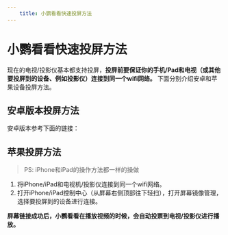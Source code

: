 ```yaml
---
    title: 小鹦看看快速投屏方法
---
```


# 小鹦看看快速投屏方法

现在的电视/投影仪基本都支持投屏，**投屏前要保证你的手机/Pad和电视（或其他要投屏到的设备、例如投影仪）连接到同一个wifi网络。** 下面分别介绍安卓和苹果设备投屏方法。

## 安卓版本投屏方法

安卓版本参考下面的链接：

<NavCard title="安卓版小鹦看看如何快速投屏" link="/guard/fast-screen-android"  />


## 苹果投屏方法

> PS: iPhone和iPad的操作方法都一样的操做
1. 将iPhone/iPad和电视机/投影仪连接到同一个wifi网络。
2. 打开iPhone/iPad控制中心（从屏幕右侧顶部往下轻扫），打开屏幕镜像管理，选择要投屏到的设备进行连接。


<ImageCard imageSrc="https://pica.zhimg.com/v2-44305597d370ab7f56917367fcc3799c_1440w.jpg" description="从控制中心打开屏幕镜像管理"/>


**屏幕链接成功后，小鹦看看在播放视频的时候，会自动投票到电视/投影仪进行播放。**